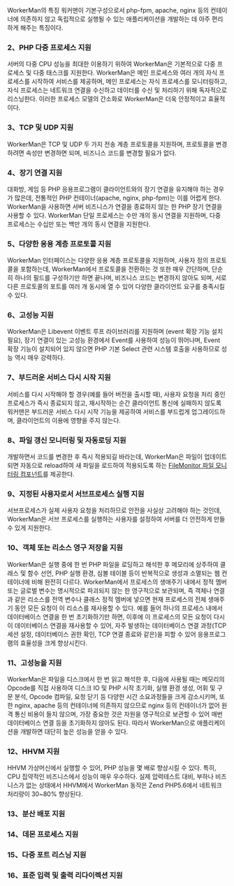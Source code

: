 WorkerMan의 특징
워커맨이 기본구성으로서 php-fpm, apache, nginx 등의 컨테이너에 의존하지 않고 독립적으로 실행될 수 있는 애플리케이션을 개발하는 데 아주 편리하게 해주는 특징이다.

### 2、PHP 다중 프로세스 지원
서버의 다중 CPU 성능을 최대한 이용하기 위하여 WorkerMan은 기본적으로 다중 프로세스 및 다중 태스크를 지원한다. WorkerMan은 메인 프로세스와 여러 개의 자식 프로세스를 시작하여 서비스를 제공하며, 메인 프로세스는 자식 프로세스를 모니터링하고, 자식 프로세스는 네트워크 연결을 수신하고 데이터를 수신 및 처리하기 위해 독자적으로 리스닝한다. 이러한 프로세스 모델의 간소화로 WorkerMan은 더욱 안정적이고 효율적이다.

### 3、TCP 및 UDP 지원
WorkerMan은 TCP 및 UDP 두 가지 전송 계층 프로토콜을 지원하며, 프로토콜을 변경하려면 속성만 변경하면 되며, 비즈니스 코드를 변경할 필요가 없다.

### 4、장기 연결 지원
대화방, 게임 등 PHP 응용프로그램이 클라이언트와의 장기 연결을 유지해야 하는 경우가 많은데, 전통적인 PHP 컨테이너(apache, nginx, php-fpm)는 이를 어렵게 한다. WorkerMan을 사용하면 서버 비즈니스가 연결을 종료하지 않는 한 PHP 장기 연결을 사용할 수 있다. WorkerMan 단일 프로세스는 수만 개의 동시 연결을 지원하며, 다중 프로세스는 수십만 또는 백만 개의 동시 연결을 지원한다.

### 5、다양한 응용 계층 프로토콜 지원
WorkerMan 인터페이스는 다양한 응용 계층 프로토콜을 지원하며, 사용자 정의 프로토콜을 포함하는데, WorkerMan에서 프로토콜을 전환하는 것 또한 매우 간단하며, 단순히 하나의 필드를 구성하기만 하면 끝나며, 비즈니스 코드는 변경하지 않아도 되며, 서로 다른 프로토콜의 포트를 여러 개 동시에 열 수 있어 다양한 클라이언트 요구를 충족시킬 수 있다.

### 6、고성능 지원
WorkerMan은 Libevent 이벤트 루프 라이브러리를 지원하며 (event 확장 기능 설치 필요), 장기 연결이 있는 고성능 환경에서 Event를 사용하여 성능이 뛰어나며, Event 확장 기능이 설치되어 있지 않으면 PHP 기본 Select 관련 시스템 호출을 사용하므로 성능 역시 매우 강력하다.

### 7、부드러운 서비스 다시 시작 지원
서비스를 다시 시작해야 할 경우(예를 들어 버전을 출시할 때), 사용자 요청을 처리 중인 프로세스가 즉시 종료되지 않고, 재시작하는 순간 클라이언트 통신에 실패하지 않도록 워커맨은 부드러운 서비스 다시 시작 기능을 제공하여 서비스를 부드럽게 업그레이드하며, 클라이언트의 이용에 영향을 주지 않는다.

### 8、파일 갱신 모니터링 및 자동로딩 지원
개발하면서 코드를 변경한 후 즉시 적용되길 바라는데, WorkerMan은 파일이 업데이트되면 자동으로 reload하여 새 파일을 로드하여 적용되도록 하는 [FileMonitor 파일 모니터링 컴포넌트](../components/file-monitor.md)를 제공한다.

### 9、지정된 사용자로서 서브프로세스 실행 지원
서브프로세스가 실제 사용자 요청을 처리하므로 안전을 사실상 고려해야 하는 것인데, WorkerMan은 서브 프로세스를 실행하는 사용자를 설정하여 서버를 더 안전하게 만들 수 있게 지원한다.

### 10、객체 또는 리소스 영구 저장을 지원
WorkerMan은 실행 중에 한 번 PHP 파일을 로딩하고 해석한 후 메모리에 상주하여 클래스 및 함수 선언, PHP 실행 환경, 심볼 테이블 등이 반복적으로 생성과 소멸되는 웹 컨테이너에 비해 완전히 다르다. WorkerMan에서 프로세스의 생애주기 내에서 정적 멤버 또는 글로벌 변수는 명시적으로 파괴되지 않는 한 영구적으로 보관되며, 즉 객체나 연결과 같은 리소스를 전역 변수나 클래스 정적 멤버에 넣으면 현재 프로세스의 전체 생애주기 동안 모든 요청이 이 리소스를 재사용할 수 있다. 예를 들어 하나의 프로세스 내에서 데이터베이스 연결을 한 번 초기화하기만 하면, 이후에 이 프로세스의 모든 요청이 다시 이 데이터베이스 연결을 재사용할 수 있어, 자주 발생하는 데이터베이스 연결 과정(TCP 세션 설정, 데이터베이스 권한 확인, TCP 연결 종료와 같은)을 피할 수 있어 응용프로그램의 효율성을 크게 향상시킨다.

### 11、고성능을 지원
WorkerMan은 파일을 디스크에서 한 번 읽고 해석한 후, 다음에 사용될 때는 메모리의 Opcode를 직접 사용하여 디스크 IO 및 PHP 시작 초기화, 실행 환경 생성, 어휘 및 구문 분석, Opcode 컴파일, 요청 닫기 등 다양한 시간 소요과정들을 크게 감소시키며, 또한 nginx, apache 등의 컨테이너에 의존하지 않으므로 nginx 등의 컨테이너가 없어 원격 통신 비용이 들지 않으며, 가장 중요한 것은 자원을 영구적으로 보관할 수 있어 매번 데이터베이스 연결 등을 초기화하지 않아도 된다. 따라서 WorkerMan으로 애플리케이션을 개발하면 대단히 높은 성능을 얻을 수 있다.

### 12、HHVM 지원
HHVM 가상머신에서 실행할 수 있어, PHP 성능을 몇 배로 향상시킬 수 있다. 특히, CPU 집약적인 비즈니스에서 성능이 매우 우수하다. 실제 압력테스트 대비, 부하나 비즈니스가 없는 상태에서 HHVM에서 WorkerMan 동작은 Zend PHP5.6에서 네트워크 처리량이 30~80% 향상된다.

### 13、분산 배포 지원

### 14、데몬 프로세스 지원

### 15、다중 포트 리스닝 지원

### 16、표준 입력 및 출력 리다이렉션 지원
